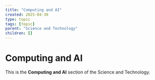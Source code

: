```yaml
---
title: "Computing and AI"
created: 2025-04-30
type: topic
tags: [topic]
parent: "Science and Technology"
children: []
---
```


# Computing and AI

This is the **Computing and AI** section of the Science and Technology.
